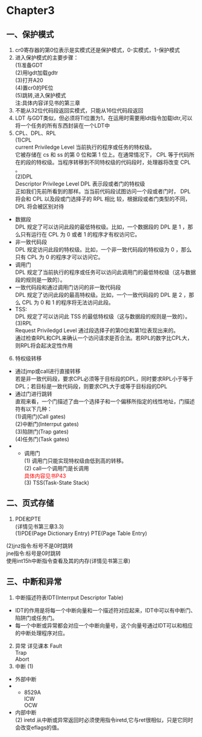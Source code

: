 # Chapter3
## 一、保护模式
1. cr0寄存器的第0位表示是实模式还是保护模式，0-实模式，1-保护模式  
2. 进入保护模式的主要步骤：  
(1)准备GDT  
(2)用lgdt加载gdtr  
(3)打开A20  
(4)置cr0的PE位  
(5)跳转,进入保护模式  
注:具体内容详见书的第三章  
3. 不能从32位代码段返回实模式，只能从16位代码段返回  
4. LDT 与GDT类似，但必须将Tl位置为1，在运用时需要用ldt指令加载ldtr,可以将一个任务的所有东西封装在一个LDT中  
5. CPL、DPL、RPL  
(1)CPL  
current Priviledge Level 当前执行的程序或任务的特权级。  
它被存储在 cs 和 ss 的第 0 位和第 1 位上。在通常情况下， CPL 等于代码所在的段的特权级。当程序转移到不同特权级的代码段时，处理器将改变 CPL 。  
(2)DPL  
Descriptor Privilege Level  DPL 表示段或者门的特权级  
正如我们先前所看到的那样。当当前代码段试图访问一个段或者门时， DPL 将会和 CPL 以及段或门选择子的 RPL 相比
较，根据段或者门类型的不同， DPL 将会被区别对待  
- 数据段  
DPL 规定了可以访问此段的最低特权级。比如，一个数据段的 DPL 是 1 ，那么只有运行在 CPL 为 0 或者 1 的程序才有权访问它。  
- 非一致代码段  
DPL 规定访问此段的特权级。比如，一个非一致代码段的特权级为 0 ，那么只有 CPL 为 0 的程序才可以访问它。  
- 调用门  
DPL 规定了当前执行的程序或任务可以访问此调用门的最低特权级（这与数据段的规则是一致的）。  
- 一致代码段和通过调用门访问的非一致代码段  
DPL 规定了访问此段的最高特权级。比如，一个一致代码段的 DPL 是 2 ，那么 CPL 为 0 和 1 的程序将无法访问此段。  
- TSS:  
DPL 规定了可以访问此 TSS 的最低特权级（这与数据段的规则是一致的）。  
(3)RPL  
Request Priviledgd Level 通过段选择子的第0位和第1位表现出来的。  
通过检查RPL和CPL来确认一个访问请求是否合法。若RPL的数字比CPL大，则RPL将会起决定性作用  
6. 特权级转移  
- 通过jmp或call进行直接转移  
若是非一致代码段，要求CPL必须等于目标段的DPL，同时要求RPL小于等于DPL；若目标是一致代码段，则要求CPL大于或等于目标段的DPL  
- 通过门进行跳转  
直观来看，一个门描述了由一个选择子和一个偏移所指定的线性地址，门描述符有以下几种：  
(1)调用门(Call gates)  
(2)中断门(Interrput gates)  
(3)陷阱门(Trap gates)  
(4)任务门(Task gates)  
- - 调用门  
(1) 调用门只能实现特权级由低到高的转移。  
(2) call一个调用门是长调用  
<font color="red">具体内容见书P43</font>  
(3) TSS(Task-State Stack)  



## 二、页式存储
1. PDE和PTE  
(详情见书第三章3.3)  
(1)PDE(Page Dictionary Entry)  PTE(Page Table Entry)  

(2)jnz指令:标号不是0时跳转  
jne指令:标号是0时跳转  
使用int15h中断指令查看及其的内存(详情见书第三章)  

## 三、中断和异常
1. 中断描述符表IDT(Interrput Descriptor Table)  
- IDT的作用是将每一个中断向量和一个描述符对应起来，IDT中可以有中断门、陷阱门或任务门。  
- 每一个中断或异常都会对应一个中断向量号，这个向量号通过IDT可以和相应的中断处理程序对应。  
2. 异常
详见课本
Fault  
Trap  
Abort  
3. 中断
(1)
- 外部中断  
- - 8529A  
ICW  
OCW  
- 内部中断  
(2) iretd
从中断或异常返回时必须使用指令iretd,它与ret很相似，只是它同时会改变eflags的值。





























